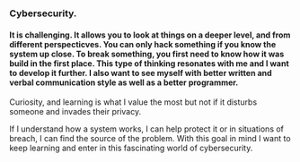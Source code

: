 ### Cybersecurity.

#### It is challenging. It allows you to look at things on a deeper level, and from different perspecticves. You can only hack something if you know the system up close. To break something, you first need to know how it was build in the first place. This type of thinking resonates with me and I want to develop it further. I also want to see myself with better written and verbal communication style as well as a better programmer. 

Curiosity, and learning is what I value the most but not if it disturbs someone and invades their privacy.

If I understand how a system works, I can help protect it or in situations of breach, I can find the source of the problem. With this goal in mind I want to keep learning and enter in this fascinating world of cybersecurity.


